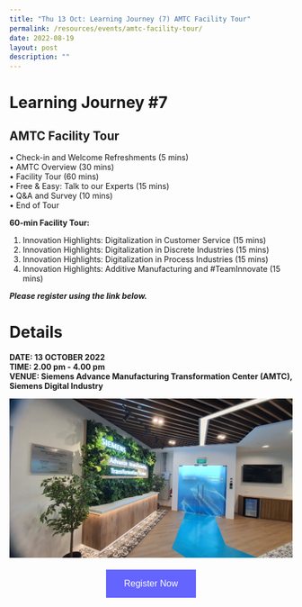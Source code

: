 ```yaml
---
title: "Thu 13 Oct: Learning Journey (7) AMTC Facility Tour"
permalink: /resources/events/amtc-facility-tour/
date: 2022-08-19
layout: post
description: ""
---
```

# Learning Journey #7

## AMTC Facility Tour

•	Check-in and Welcome Refreshments (5 mins)<br>
•	AMTC Overview (30 mins)<br>
•	Facility Tour (60 mins)<br>
•	Free & Easy: Talk to our Experts (15 mins) <br>
•	Q&A and Survey (10 mins)<br>
•	End of Tour<br>

**60-min Facility Tour:**
1.	Innovation Highlights: Digitalization in Customer Service  (15 mins)
2.	Innovation Highlights: Digitalization in Discrete Industries (15 mins)
3.	Innovation Highlights: Digitalization in Process Industries (15 mins)
4.	Innovation Highlights: Additive Manufacturing and #TeamInnovate (15 mins)<br>

***Please register using the link below.***

# Details
**DATE: 13 OCTOBER 2022** <br> 
**TIME: 2.00 pm - 4.00 pm** <br> 
**VENUE: Siemens Advance Manufacturing Transformation Center (AMTC), Siemens Digital Industry** 

![AMTC](/images/events/5GLF/Siemens%20Site%20Picture.jpeg)


<style>
#register {
  background-color: #0000ff;
  border: none;
  color: white;
  padding: 16px 32px;
  text-align: center;
  font-size: 16px;
  margin: 4px 2px;
  opacity: 0.6;
  transition: 0.3s;
  display: inline-block;
  text-decoration: none;
  cursor: pointer;
}
</style>

<center><a href="https://form.gov.sg/628f22d33778d80011a07cc6 " target="_blank"><button id="register" class="btn">Register Now</button></a></center>